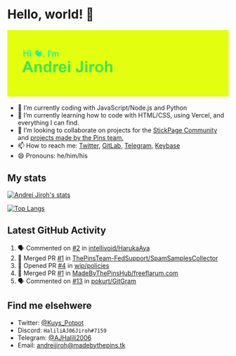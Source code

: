 # Hello, world! 👋

![](https://raw.githubusercontent.com/AndreiJirohHaliliDev2006/AndreiJirohHaliliDev2006/master/header.png)

- 🔭 I’m currently coding with JavaScript/Node.js and Python
- 🌱 I’m currently learning how to code with HTML/CSS, using Vercel, and everything I can find.
- 👯 I’m looking to collaborate on projects for the [StickPage Community](https://github.com/StickPage-Community) and [projects made by the Pins team.](https://github.com/MadeByThePinsHub)
- 📫 How to reach me: [Twitter](https://twitter.com/Kuys_Potpot), [GitLab](https://www.gitlab.com/AndreiJirohHaliliDev2006), [Telegram](https://t.me/AJHalili2006), [Keybase](https://keybase.io/ajhalilidev06)
- 😄 Pronouns: he/him/his

## My stats

[![Andrei Jiroh's stats](https://gh-readme-stats-thepinsteam.vercel.app/api?username=AndreiJirohHaliliDev2006&count_private=true&include_all_commits=true)](https://github.com/anuraghazra/github-readme-stats)

[![Top Langs](https://gh-readme-stats-thepinsteam.vercel.app/api/top-langs/?username=AndreiJirohHaliliDev2006&layout=compact)](https://github.com/anuraghazra/github-readme-stats)

## Latest GitHub Activity

<!--START_SECTION:activity-->
1. 🗣 Commented on [#2](https://github.com/intellivoid/HarukaAya/issues/2) in [intellivoid/HarukaAya](https://github.com/intellivoid/HarukaAya)
2. 🎉 Merged PR [#1](https://github.com/ThePinsTeam-FedSupport/SpamSamplesCollector/pull/1) in [ThePinsTeam-FedSupport/SpamSamplesCollector](https://github.com/ThePinsTeam-FedSupport/SpamSamplesCollector)
3. 💪 Opened PR [#4](https://github.com/wip/policies/pull/4) in [wip/policies](https://github.com/wip/policies)
4. 🎉 Merged PR [#1](https://github.com/MadeByThePinsHub/freeflarum.com/pull/1) in [MadeByThePinsHub/freeflarum.com](https://github.com/MadeByThePinsHub/freeflarum.com)
5. 🗣 Commented on [#13](https://github.com/pokurt/GitGram/issues/13) in [pokurt/GitGram](https://github.com/pokurt/GitGram)
<!--END_SECTION:activity-->

## Find me elsehwere

* Twitter: [@Kuys_Potpot](https://twitter.com)
* Discord: `HaliliAJ06Jiroh#7159`
* Telegram: [@AJHalili2006](https://telegram.dog/AJHalili2006)
* Email: <andreijiroh@madebythepins.tk>
